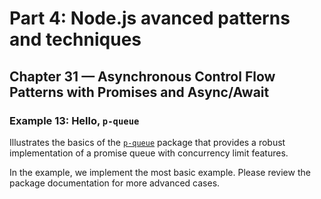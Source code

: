 # Part 4: Node.js avanced patterns and techniques
## Chapter 31 &mdash; Asynchronous Control Flow Patterns with Promises and Async/Await
### Example 13: Hello, `p-queue`
Illustrates the basics of the [`p-queue`](https://www.npmjs.com/package/p-queue) package that provides a robust implementation of a promise queue with concurrency limit features.

In the example, we implement the most basic example. Please review the package documentation for more advanced cases.